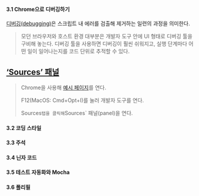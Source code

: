 #### 3.1 Chrome으로 디버깅하기

[디버깅(debugging)](https://en.wikipedia.org/wiki/Debugging)은 스크립트 내 에러를 검출해 제거하는 일련의 과정을 의미한다.

> 모던 브라우저와 호스트 환경 대부분은 개발자 도구 안에 UI 형태로 디버깅 툴을 구비해 놓는다. 디버깅 툴을 사용하면 디버깅이 훨씬 쉬워지고, 실행 단계마다 어떤 일이 일어나는지를 코드 단위로 추적할 수 있다.

## [‘Sources’ 패널](https://ko.javascript.info/debugging-chrome#ref-810)

> Chrome을 사용해 [예시 페이지](https://ko.javascript.info/article/debugging-chrome/debugging/index.html)를 연다.
>
> F12(MacOS: Cmd+Opt+I)를 눌러 개발자 도구를 연다.
>
> Sources` 탭을 클릭해 `Sources` 패널(panel)을 연다.



#### 3.2 코딩 스타일

#### 3.3 주석

#### 3.4 닌자 코드

#### 3.5 테스트 자동화와 Mocha

#### 3.6 폴리필

